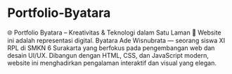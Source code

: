 # Portfolio-Byatara
🌐 Portfolio Byatara – Kreativitas &amp; Teknologi dalam Satu Laman 🚀 Website ini adalah representasi digital. Byatara Ade Wisnubrata — seorang siswa XI RPL di SMKN 6 Surakarta yang berfokus pada pengembangan web dan desain UI/UX. Dibangun dengan HTML, CSS, dan JavaScript modern, website ini menghadirkan pengalaman interaktif dan visual yang elegan.
